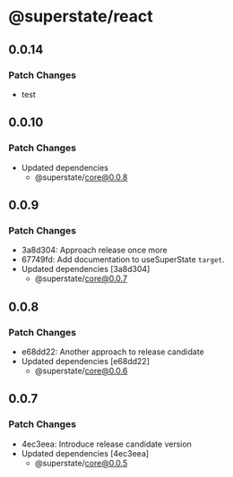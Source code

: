 # @superstate/react

## 0.0.14

### Patch Changes

- test

## 0.0.10

### Patch Changes

- Updated dependencies
  - @superstate/core@0.0.8

## 0.0.9

### Patch Changes

- 3a8d304: Approach release once more
- 67749fd: Add documentation to useSuperState `target`.
- Updated dependencies [3a8d304]
  - @superstate/core@0.0.7

## 0.0.8

### Patch Changes

- e68dd22: Another approach to release candidate
- Updated dependencies [e68dd22]
  - @superstate/core@0.0.6

## 0.0.7

### Patch Changes

- 4ec3eea: Introduce release candidate version
- Updated dependencies [4ec3eea]
  - @superstate/core@0.0.5
